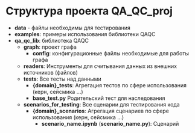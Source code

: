 # Структура проекта QA_QC_proj

- **data** - файлы необходимы для тестирования
- **examples**: примеры использования библиотеки QAQC
- **qa_qc_lib**: библиотека QAQC
    - **graph**: проект графа
        - **config**: конфигурационные файлы необходимые для работы графа
    - **readers**: Инструменты для считывания данных из внешних источников (файлов) 
    - **tests**: Все тесты над данными
        - **{domain}_tests**: Агрегация тестов по сфере использования (керн, сейсмика ...)
        - **base_test.py** Родительский тест для наследования
    - **scenarios_for_testing**: Все сценарии для тестирования кода
        - **{domain}_scenarios**: Агрегация сценариев по сфере использования (керн, сейсмика ...)
            - **scenario_name.ipynb** (**scenario_name.py**): Сценарий
